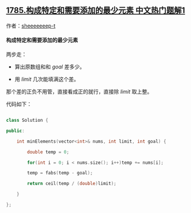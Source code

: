 ## [1785.构成特定和需要添加的最少元素 中文热门题解1](https://leetcode.cn/problems/minimum-elements-to-add-to-form-a-given-sum/solutions/100000/chu-yi-xia-wan-shi-by-sheeeeeeep-t-u0fl)

作者：[sheeeeeeep-t](https://leetcode.cn/u/sheeeeeeep-t)


#### 构成特定和需要添加的最少元素

两步走：

- 算出原数组和和 $goal$ 差多少。
- 用 $limit$ 几次能填满这个差。

那个差的正负不用管，直接看成正的就行，直接除 $limit$ 取上整。

代码如下：

```c++
class Solution {
public:
    int minElements(vector<int>& nums, int limit, int goal) {
        double temp = 0;
        for(int i = 0; i < nums.size(); i++)temp += nums[i];
        temp = fabs(temp - goal);
        return ceil(temp / (double)limit);
    }
};
```

